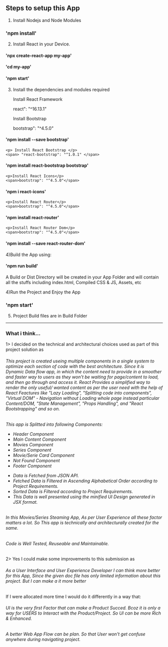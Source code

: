 ## Steps to setup this App

1) Install Nodejs and Node Modules
### 'npm install'

2) Install React in your Device.
#### 'npx create-react-app my-app'
#### 'cd my-app'
#### 'npm start'

3) Install the dependencies and modules required
    <p> Install React Framework </p>
    <span> react": "^16.13.1" </span>

    <p> Install Bootstrap </p>
    <span>bootstrap": "^4.5.0"</span>
#### 'npm install --save bootstrap'
    
    <p> Install React Bootstrap </p>
    <span> "react-bootstrap": "^1.0.1" </span>
#### 'npm install react-bootstrap bootstrap'
    
    <p>Install React Icons</p>
    <span>bootstrap": "^4.5.0"</span>
#### 'npm i react-icons'
    
    <p>Install React Router</p>
    <span>bootstrap": "^4.5.0"</span>
#### 'npm install react-router'
    
    <p>Install React Router Dom</p>
    <span>bootstrap": "^4.5.0"</span>
#### 'npm install --save react-router-dom'

4)Build the App using:
#### 'npm run build'

<p>A Build or Dist Directory will be created in your App Folder and will contain all the stuffs including index.html, Compiled CSS & JS, Assets, etc</p>


4)Run the Project and Enjoy the App 
### 'npm start'

5) Project Build files are in Build Folder
-------------------------------------------------------------------------------------------

### What i think...

<p>1> I decided on the technical and architectural choices used as part of
this project solution as </p>
 <h6> This project is created useing multiple components in a single system to optimize each section of code with the best architecture. Since it is Dynamic Data flow app, in which the content need to provide in a smoother and faster way to users as they won't be waiting for page/content to load, and then go through and access it.
 React Provides a simplified way to render the only useful/ wanted content as per the user need with the help of React Feactures like "Lazy Loading", "Splitting code into components", "Virtual DOM" - Navigation without Loading whole page instead particular Content/DOM, "State Management", "Props Handling", and "React Bootstrapping" and so on. </h6>

<h6>This app is Splitted into following Components:
<ul>
    <li>Header Component</li>
    <li>Main Content Component</li>
    <li>Movies Component</li>
    <li>Series Component</li>
    <li>Movie/Serie Card Component</li>
    <li>Not Found Component</li>
    <li>Footer Component</li>
</ul>
<ul>
    <li>Data is Fetched from JSON API.</li>
    <li>Fetched Data is Filtered in Ascending Alphabetical Order according to Project Requirements.</li>
    <li>Sorted Data is Filtered according to Project Requirements.</li>
    <li>This Data is well presented using the minified UI Design generated in JSX format.</li>

</ul>

<h6>In this Movies/Series Steaming App, As per User Experience all these factor matters a lot. So This app is technically and architecturally created for the same.</h6>
<h6>Code is Well Tested, Reuseable and Maintainable.</h6>


<p>2> Yes I could make some improvements to this submission as</p>
<h6>As a User Interface and User Experience Developer I can think more better for this App, Since the given doc file has only limited information about this project. But I can make a it more better</h6>

 <p>If I were allocated more time I would do it differently in a way that:</p>
 <h6>UI is the very first Factor that can make a Product Succed. Bcoz it is only a way for USERS to Interact with the Product/Project. So UI can be more Rich & Enhanced.</h6>

<h6>A better Web App Flow can be plan. So that User won't get confuse anywhere during navigating project.</h6>
